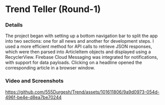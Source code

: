 # Trend Teller (Round-1)


### Details
The project began with setting up a bottom navigation bar to split the app into two sections: one for all news and another for development steps. I used a more efficient method for API calls to retrieve JSON responses, which were then parsed into ArticleItem objects and displayed using a RecyclerView. Firebase Cloud Messaging was integrated for notifications, with support for data payloads. Clicking on a headline opened the corresponding article in a browser window.

### Video and Screenshots


 https://github.com/555Durgesh/Trend/assets/101611806/9a9d0973-054d-496f-be4e-d8ea7be70244


</p>


